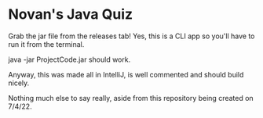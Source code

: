 # Novan's Java Quiz
Grab the jar file from the releases tab! Yes, this is a CLI app so you'll have to run it from the terminal.

java -jar ProjectCode.jar should work.

Anyway, this was made all in IntelliJ, is well commented and should build nicely.

Nothing much else to say really, aside from this repository being created on 7/4/22.
